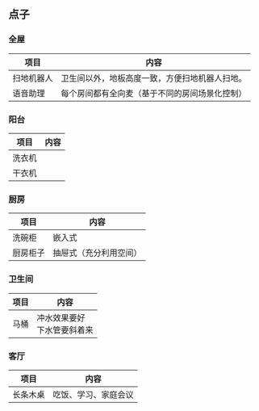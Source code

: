 ## 点子

### 全屋

| 项目       | 内容                                           |
| ---------- | ---------------------------------------------- |
| 扫地机器人 | 卫生间以外，地板高度一致，方便扫地机器人扫地。 |
| 语音助理   | 每个房间都有全向麦（基于不同的房间场景化控制） |

### 阳台

| 项目   | 内容 |
| ------ | ---- |
| 洗衣机 |      |
| 干衣机 |      |

### 厨房

| 项目     | 内容                   |
| -------- | ---------------------- |
| 洗碗柜   | 嵌入式                 |
| 厨房柜子 | 抽屉式（充分利用空间） |

### 卫生间

| 项目 | 内容                             |
| ---- | -------------------------------- |
| 马桶 | 冲水效果要好<br />下水管要斜着来 |

### 客厅

| 项目     | 内容                 |
| -------- | -------------------- |
| 长条木桌 | 吃饭、学习、家庭会议 |



